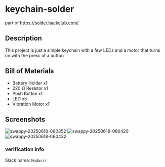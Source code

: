 # keychain-solder

part of https://solder.hackclub.com/

## Description

This project is just a simple keychain with a few LEDs and a motor that turns on with the press of a button

## Bill of Materials

- Battery Holder x1
- 220 $\Omega$ Resistor x1
- Push Button x1
- LED x5
- Vibration Motor x1

## Screenshots 

![swappy-20250618-060352](https://github.com/user-attachments/assets/3c823f8a-aa75-4860-bcd6-966b5d76559b)
![swappy-20250618-060420](https://github.com/user-attachments/assets/7bb172d3-d8f7-416a-8d50-27674283303e)
![swappy-20250618-060432](https://github.com/user-attachments/assets/c41ce904-730b-4c35-bae5-2fe660b61034)

### verification info

Slack name: `Mudasir`
